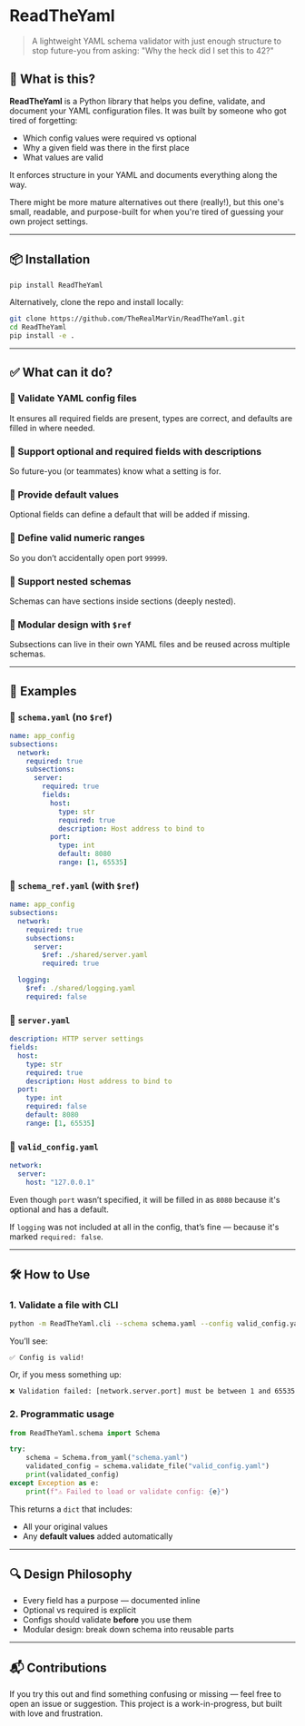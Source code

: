 # ReadTheYaml

> A lightweight YAML schema validator with just enough structure to stop future-you from asking: "Why the heck did I set this to 42?"

## 🧭 What is this?

**ReadTheYaml** is a Python library that helps you define, validate, and document your YAML configuration files. It was built by someone who got tired of forgetting:

- Which config values were required vs optional
- Why a given field was there in the first place
- What values are valid

It enforces structure in your YAML and documents everything along the way.

There might be more mature alternatives out there (really!), but this one's small, readable, and purpose-built for when you're tired of guessing your own project settings.


---

## 📦 Installation

```bash
pip install ReadTheYaml
```

Alternatively, clone the repo and install locally:

```bash
git clone https://github.com/TheRealMarVin/ReadTheYaml.git
cd ReadTheYaml
pip install -e .
```

---

## ✅ What can it do?

### 🔹 Validate YAML config files
It ensures all required fields are present, types are correct, and defaults are filled in where needed.

### 🔹 Support optional and required fields with descriptions
So future-you (or teammates) know what a setting is for.

### 🔹 Provide default values
Optional fields can define a default that will be added if missing.

### 🔹 Define valid numeric ranges
So you don’t accidentally open port `99999`.

### 🔹 Support nested schemas
Schemas can have sections inside sections (deeply nested).

### 🔹 Modular design with `$ref`
Subsections can live in their own YAML files and be reused across multiple schemas.

---

## 📄 Examples

### 🔹 `schema.yaml` (no `$ref`)
```yaml
name: app_config
subsections:
  network:
    required: true
    subsections:
      server:
        required: true
        fields:
          host:
            type: str
            required: true
            description: Host address to bind to
          port:
            type: int
            default: 8080
            range: [1, 65535]
```

### 🔹 `schema_ref.yaml` (with `$ref`)
```yaml
name: app_config
subsections:
  network:
    required: true
    subsections:
      server:
        $ref: ./shared/server.yaml
        required: true

  logging:
    $ref: ./shared/logging.yaml
    required: false
```

### 🔹 `server.yaml`
```yaml
description: HTTP server settings
fields:
  host:
    type: str
    required: true
    description: Host address to bind to
  port:
    type: int
    required: false
    default: 8080
    range: [1, 65535]
```

### 🔹 `valid_config.yaml`
```yaml
network:
  server:
    host: "127.0.0.1"
```

Even though `port` wasn’t specified, it will be filled in as `8080` because it's optional and has a default.

If `logging` was not included at all in the config, that’s fine — because it's marked `required: false`.


---

## 🛠️ How to Use

### 1. Validate a file with CLI
```bash
python -m ReadTheYaml.cli --schema schema.yaml --config valid_config.yaml
```

You’ll see:
```
✅ Config is valid!
```

Or, if you mess something up:
```
❌ Validation failed: [network.server.port] must be between 1 and 65535
```

### 2. Programmatic usage
```python
from ReadTheYaml.schema import Schema

try:
    schema = Schema.from_yaml("schema.yaml")
    validated_config = schema.validate_file("valid_config.yaml")
    print(validated_config)
except Exception as e:
    print(f"⚠️ Failed to load or validate config: {e}")
```

This returns a `dict` that includes:
- All your original values
- Any **default values** added automatically

---

## 🔍 Design Philosophy
- Every field has a purpose — documented inline
- Optional vs required is explicit
- Configs should validate **before** you use them
- Modular design: break down schema into reusable parts

---

## 📬 Contributions
If you try this out and find something confusing or missing — feel free to open an issue or suggestion. This project is a work-in-progress, but built with love and frustration.
